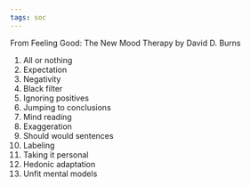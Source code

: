 ```yaml
---
tags: soc
---
```


From Feeling Good: The New Mood Therapy by David D. Burns

1. All or nothing
2. Expectation
3. Negativity
4. Black filter
5. Ignoring positives
6. Jumping to conclusions
7. Mind reading
8. Exaggeration
9. Should would sentences
10. Labeling
11. Taking it personal
12. Hedonic adaptation
13. Unfit mental models
